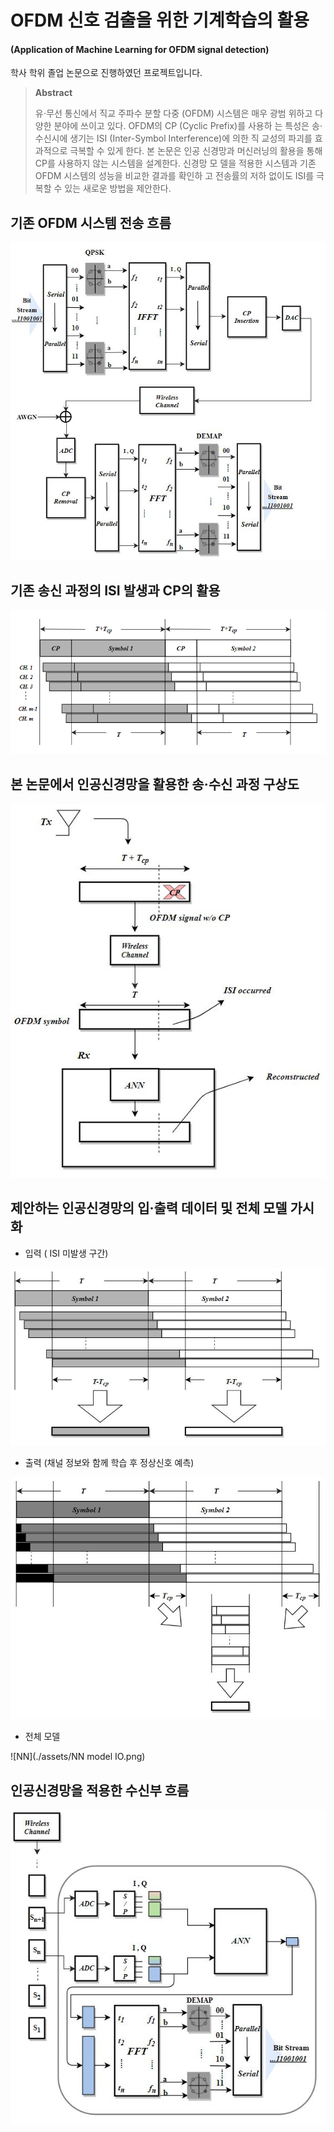 # OFDM 신호 검출을 위한 기계학습의 활용

#### (Application of Machine Learning for OFDM signal detection)

학사 학위 졸업 논문으로 진행하였던 프로젝트입니다.

 

> __Abstract__ 
>
> 유⋅무선 통신에서 직교 주파수 분할 다중 (OFDM) 시스템은 매우 광범 위하고 다양한 분야에 쓰이고 있다. OFDM의 CP (Cyclic Prefix)를 사용하 는 특성은 송⋅수신시에 생기는 ISI (Inter-Symbol Interference)에 의한 직 교성의 파괴를 효과적으로 극복할 수 있게 한다. 본 논문은 인공 신경망과 머신러닝의 활용을 통해 CP를 사용하지 않는 시스템을 설계한다. 신경망 모 델을 적용한 시스템과 기존 OFDM 시스템의 성능을 비교한 결과를 확인하 고 전송률의 저하 없이도 ISI를 극복할 수 있는 새로운 방법을 제안한다.



## 기존 OFDM 시스템 전송 흐름

![ofdm_flow](./assets/ofdm_flow.png)

## 기존 송신 과정의 ISI 발생과 CP의 활용 

![cp](./assets/cp.png) 

## 본 논문에서 인공신경망을 활용한 송·수신 과정 구상도

![idea](./assets/idea.png)

## 제안하는 인공신경망의 입·출력 데이터 및 전체 모델 가시화

- 입력 ( ISI 미발생 구간)

![input](./assets/input.png)

- 출력 (채널 정보와 함께 학습 후 정상신호 예측)

![output](./assets/output.png)

- 전체 모델

![NN](./assets/NN model IO.png)

## 인공신경망을 적용한 수신부 흐름

![ofdm_flow_ml](./assets/ofdm_flow_ml.png)









